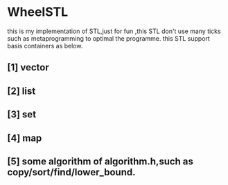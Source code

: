 # WheelSTL
this is my implementation of STL,just for fun ,this STL don't use  many ticks such as metaprogramming to optimal
the programme. this STL support basis containers as below. 
## [1] vector
## [2] list
## [3] set
## [4] map
## [5] some algorithm of algorithm.h,such as copy/sort/find/lower_bound.

